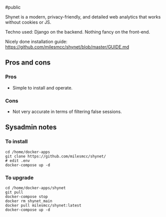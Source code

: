 #public 

Shynet is a modern, privacy-friendly, and detailed web analytics that works without cookies or JS.

Techno used: Django on the backend. Nothing fancy on the front-end.

Nicely done installation guide: https://github.com/milesmcc/shynet/blob/master/GUIDE.md

## Pros and cons

### Pros
- Simple to install and operate.

### Cons
- Not very accurate in terms of filtering false sessions.

## Sysadmin notes

### To install
```
cd /home/docker-apps
git clone https://github.com/milesmcc/shynet/
# edit .env
docker-compose up -d
```

### To upgrade
```
cd /home/docker-apps/shynet
git pull
docker-compose stop
docker rm shynet_main
docker pull milesmcc/shynet:latest
docker-compose up -d
```
